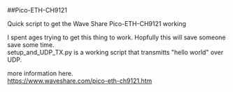 ##Pico-ETH-CH9121

Quick script to get the Wave Share Pico-ETH-CH9121 working

I spent ages trying to get this thing to work. Hopfully this will save someone save some time.\
setup_and_UDP_TX.py is a working script that transmitts "hello world" over UDP.

more information here.\
https://www.waveshare.com/pico-eth-ch9121.htm
